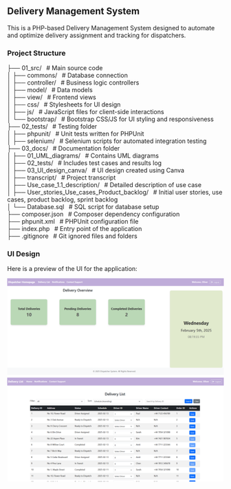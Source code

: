 ## Delivery Management System

This is a PHP-based Delivery Management System designed to automate and optimize delivery assignment and tracking for dispatchers. 

### **Project Structure**

├── 01_src/                     &ensp;# Main source code  
│   ├── commons/                &ensp;# Database connection  
│   ├── controller/             &ensp;# Business logic controllers  
│   ├── model/                  &ensp;# Data models  
│   ├── view/                   &ensp;# Frontend views  
│   ├── css/                     &ensp;# Stylesheets for UI design  
│   ├── js/                      &ensp;# JavaScript files for client-side interactions  
│   └── bootstrap/               &ensp;# Bootstrap CSS/JS for UI styling and responsiveness  
├── 02_tests/                   &ensp;# Testing folder  
│   ├── phpunit/                &ensp;# Unit tests written for PHPUnit  
│   ├── selenium/               &ensp;# Selenium scripts for automated integration testing  
├── 03_docs/                    &ensp;# Documentation folder  
│   ├── 01_UML_diagrams/        &ensp;# Contains UML diagrams  
│   ├── 02_tests/               &ensp;# Includes test cases and results log</br>
│   ├── 03_UI_design_canva/     &ensp;# UI design created using Canva  
│   ├── transcript/             &ensp;# Project transcript  
│   ├── Use_case_1.1_description/  &ensp;# Detailed description of use case  
│   ├── User_stories_Use_cases_Product_backlog/  &ensp;# Initial user stories, use cases, product backlog, sprint backlog  </br>
│   └── Database.sql            &ensp;# SQL script for database setup  
├── composer.json               &ensp;# Composer dependency configuration  
├── phpunit.xml                 &ensp;# PHPUnit configuration file  
├── index.php                   &ensp;# Entry point of the application  
├── .gitignore                  &ensp;# Git ignored files and folders  
 
### UI Design
Here is a preview of the UI for the application:<br/>

![homepage](03_docs/03_UI_design_canva/UI/homepage.png)
![deliverylist](03_docs/03_UI_design_canva/UI/deliverylist.png)

